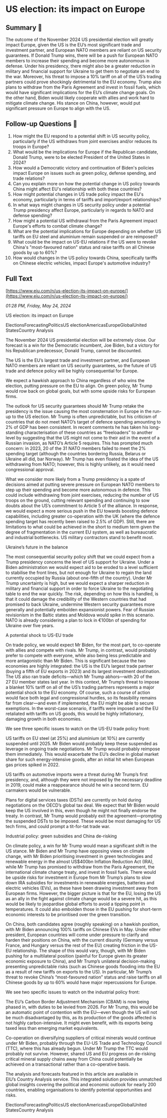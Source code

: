 # US election: its impact on Europe

## Summary 🤖

The outcome of the November 2024 US presidential election will greatly impact Europe, given the US is the EU’s most significant trade and investment partner, and European NATO members are reliant on US security guarantees. If Donald Trump wins, there will be a push for European NATO members to increase their spending and become more autonomous in defense. Under his presidency, there might also be a greater reduction in military and financial support for Ukraine to get them to negotiate an end to the war. Moreover, his threat to impose a 10% tariff on all of the US’s trading partners could prove shockingly detrimental to the EU economy. Trump also plans to withdraw from the Paris Agreement and invest in fossil fuels, which would have significant implications for the EU’s climate change goals. On the other hand, Biden would likely cooperate with allies and work hard to mitigate climate change. His stance on China, however, would put significant pressure on Europe to align with the US.

## Follow-up Questions 🤖

1. How might the EU respond to a potential shift in US security policy, particularly if the US withdraws from joint exercises and/or reduces its troops in Europe?
2. What would be the implications for Europe if the Republican candidate, Donald Trump, were to be elected President of the United States in 2024?
3. How would a Democratic victory and continuation of Biden's policies impact Europe on issues such as green policy, defense spending, and trade relations?
4. Can you explain more on how the potential change in US policy towards China might affect EU's relationship with both these countries?
5. How might potential changes in US trade policy impact the EU's economy, particularly in terms of tariffs and import/export relationships?
6. In what ways might changes in US security policy under a potential Trump presidency affect Europe, particularly in regards to NATO and defense spending?
7. How might a potential US withdrawal from the Paris Agreement impact Europe's efforts to combat climate change?
8. What are the potential implications for Europe depending on whether US tariffs on EU steel and aluminium remain suspended or are reimposed?
9. What could be the impact on US-EU relations if the US were to revoke China's "most-favoured nation" status and raise tariffs on all Chinese goods by up to 60%?
10. How would changes in the US policy towards China, specifically tariffs on Chinese electric vehicles, impact Europe's automotive industry?

## Full Text

[https://www.eiu.com/n/us-election-its-impact-on-europe/](https://www.eiu.com/n/us-election-its-impact-on-europe/)

*01:28 PM, Friday, May 24, 2024*

US election: its impact on Europe

ElectionsForecastingPoliticsUS electionAmericasEuropeGlobalUnited StatesCountry Analysis

The November 2024 US presidential election will be extremely close. Our forecast is a win for the Democratic incumbent, Joe Biden, but a victory for his Republican predecessor, Donald Trump, cannot be discounted.

The US is the EU’s largest trade and investment partner, and European NATO members are reliant on US security guarantees, so the future of US trade and defence policy will be highly consequential for Europe.

We expect a hawkish approach to China regardless of who wins the election, putting pressure on the EU to align. On green policy, Mr Trump would row back on global goals, but with some upside risks for European firms.

The outlook for US security guarantees should Mr Trump retake the presidency is the issue causing the most consternation in Europe in the run-up to the US election. Mr Trump is often unpredictable, but his criticism of countries that do not meet NATO’s target of defence spending amounting to 2% of GDP has been consistent. In recent comments he has taken his long-standing characterisation of these countries as “freeloaders” to another level by suggesting that the US might not come to their aid in the event of a Russian invasion, as NATO’s Article 5 requires. This has prompted much concern: in 2023, 20 of the 31 NATO members failed to meet the 2% spending target (although the countries bordering Russia, Belarus or Ukraine all did, bar Norway). Mr Trump has even floated the idea of the US withdrawing from NATO; however, this is highly unlikely, as it would need congressional approval.

What we consider more likely from a Trump presidency is a spate of decisions aimed at putting severe pressure on European NATO members to step up their spending and become more autonomous in defence. This could include withdrawing from joint exercises, reducing the number of US troops on the ground, cutting relevant spending and continuing to sow doubts about the US’s commitment to Article 5 of the alliance. In response, we would expect a more serious push in the EU towards boosting defence capabilities, including greater co-operation with the UK (where the defence spending target has recently been raised to 2.5% of GDP). Still, there are limitations to what could be achieved in the short to medium term given the degree of fragmentation in the current EU system, as well as bureaucratic and industrial bottlenecks. US military contractors stand to benefit most.

Ukraine’s future in the balance

The most consequential security policy shift that we could expect from a Trump presidency concerns the level of US support for Ukraine. Under a Biden administration we would expect aid to be eroded to a level sufficient to stabilise the front lines, but not enough for Ukraine to regain the land currently occupied by Russia (about one-fifth of the country). Under Mr Trump uncertainty is high, but we would expect a sharper reduction in military and financial support in order to force Ukraine to the negotiating table to end the war quickly. The risk, depending on how this is handled, is that it could damage the credibility of the Western countries that had promised to back Ukraine, undermine Western security guarantees more generally and potentially embolden expansionist powers. Fear of Russian revisionism in the Baltic states and Moldova would spike in this scenario. NATO is already considering a plan to lock in €100bn of spending for Ukraine over five years.

A potential shock to US-EU trade

On trade policy, we would expect Mr Biden, for the most part, to co-operate with allies and compete with rivals. Mr Trump, in contrast, would probably prefer to compete with everyone, while also being less predictable and more antagonistic than Mr Biden. This is significant because the two economies are highly integrated: the US is the EU’s largest trade partner (buying a fifth of EU exports in 2023) and its largest investment destination. The US also ran trade deficits—which Mr Trump abhors—with 20 of the 27 EU member states last year. In this context, Mr Trump’s threat to impose a blanket 10% tariff on all of the US’s trading partners represents a major potential shock to the EU economy. Of course, such a course of action would face both legal and congressional hurdles, so its feasibility remains far from clear—and even if implemented, the EU might be able to secure exemptions. In the worst-case scenario, if tariffs were imposed and the EU retaliated with tariffs on US goods, this would be highly inflationary, damaging growth in both economies.

We see three specific issues to watch on the US-EU trade policy front:

US tariffs on EU steel (at 25%) and aluminium (at 10%) are currently suspended until 2025. Mr Biden would probably keep these suspended as leverage in ongoing trade negotiations. Mr Trump would probably reimpose them immediately. This would exacerbate the EU’s decline in global market share for such energy-intensive goods, after an initial hit when European gas prices spiked in 2022.

US tariffs on automotive imports were a threat during Mr Trump’s first presidency, and, although they were not imposed by the necessary deadline in 2019, could make a reappearance should he win a second term. EU carmakers would be vulnerable.

Plans for digital services taxes (DSTs) are currently on hold during negotiations on the OECD’s global tax deal. We expect that Mr Biden would keep the US involved in this, even though he might not finally endorse the treaty. In contrast, Mr Trump would probably exit the agreement—prompting the suspended DSTs to be imposed. These would be most damaging for US tech firms, and could prompt a tit-for-tat trade war.

Industrial policy: green subsidies and China de-risking

On climate policy, a win for Mr Trump would mean a significant shift in the US stance. Mr Biden and Mr Trump have opposing views on climate change, with Mr Biden prioritising investment in green technologies and renewable energy in the almost US$400bn Inflation Reduction Act (IRA), while Mr Trump has promised to withdraw from the Paris Agreement, the international climate change treaty, and invest in fossil fuels. There would be upside risks for investment in Europe from Mr Trump’s plans to slow down IRA subsidies for investments in renewable energies, batteries and electric vehicles (EVs), as these have been drawing investment away from European firms. However, the bigger picture is that for the EU, losing the US as an ally in the fight against climate change would be a severe hit, as this would be likely to jeopardise global efforts to avoid a tipping point in temperatures. It could also embolden those in the EU pushing for short-term economic interests to be prioritised over the green transition.

On China, both candidates agree (roughly speaking) on a hawkish position, with Mr Biden announcing 100% tariffs on Chinese EVs in May. Under either president, European countries will come under pressure to clarify and harden their positions on China, with the current disunity (Germany versus France, and Hungary versus the rest of the EU) creating friction in the US-EU relationship. The shape of this would vary, though, with Mr Biden pushing for a multilateral position (painful for Europe given its greater economic exposure to China), and Mr Trump’s unilateral decision-making presenting unpredictable risks (such as Chinese goods flooding into the EU as a result of new tariffs on exports to the US). In particular, Mr Trump’s threat to revoke China’s “most-favoured nation” status and raise tariffs on all Chinese goods by up to 60% would have major repercussions for Europe.

We see two specific issues to watch on the industrial policy front:

The EU’s Carbon Border Adjustment Mechanism (CBAM) is now being phased in, with duties to be levied from 2026. For Mr Trump, this would be an automatic point of contention with the EU—even though the US will not be much disadvantaged by this, as its production of the goods affected is not highly carbon-intensive. It might even benefit, with its exports being taxed less than emerging market equivalents.

Co-operation on diversifying suppliers of critical minerals would continue under Mr Biden, probably through the EU-US Trade and Technology Council (TTC), where this has already begun. Under Mr Trump the TTC would probably not survive. However, shared US and EU progress on de-risking critical mineral supply chains away from China could potentially be achieved on a transactional rather than a co-operative basis.

The analysis and forecasts featured in this article are available in EIU’s Country Analysis service. This integrated solution provides unmatched global insights covering the political and economic outlook for nearly 200 countries, enabling organisations to identify potential opportunities and risks.

ElectionsForecastingPoliticsUS electionAmericasEuropeGlobalUnited StatesCountry Analysis

